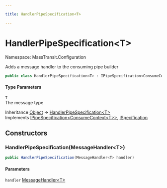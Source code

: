 ```yaml
---

title: HandlerPipeSpecification<T>

---
```


# HandlerPipeSpecification\<T\>

Namespace: MassTransit.Configuration

Adds a message handler to the consuming pipe builder

```csharp
public class HandlerPipeSpecification<T> : IPipeSpecification<ConsumeContext<T>>, ISpecification
```

#### Type Parameters

`T`<br/>
The message type

Inheritance [Object](https://learn.microsoft.com/en-us/dotnet/api/system.object) → [HandlerPipeSpecification\<T\>](../masstransit-configuration/handlerpipespecification-1)<br/>
Implements [IPipeSpecification\<ConsumeContext\<T\>\>](../../masstransit-abstractions/masstransit-configuration/ipipespecification-1), [ISpecification](../../masstransit-abstractions/masstransit/ispecification)

## Constructors

### **HandlerPipeSpecification(MessageHandler\<T\>)**

```csharp
public HandlerPipeSpecification(MessageHandler<T> handler)
```

#### Parameters

`handler` [MessageHandler\<T\>](../../masstransit-abstractions/masstransit/messagehandler-1)<br/>
